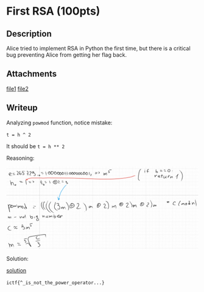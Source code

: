 # First RSA (100pts)

## Description

Alice tried to implement RSA in Python the first time, but there is a critical bug preventing Alice from getting her flag back.

## Attachments

[file1](./chall.py)
[file2](./output.txt)

## Writeup

Analyzing `powmod` function, notice mistake:

`t = h ^ 2`

It should be `t = h ** 2`

Reasoning:

![reasoning](./reasoning.png)

Solution:

[solution](./solution.sage)

`ictf{^_is_not_the_power_operator...}`
